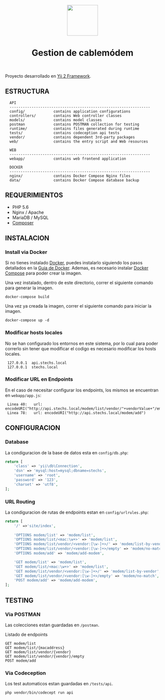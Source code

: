 <p align="center">
    <a href="https://www.stechs.io" target="_blank">
        <img src="https://www.stechs.io/wp-content/uploads/stechs-logo-web.png" height="100px">
    </a>
    <h1 align="center">Gestion de cablemódem</h1>
    <br>
</p>

Proyecto desarrollado en [Yii 2 Framework](http://www.yiiframework.com/).

ESTRUCTURA
-------------------
      API
      ----------------------------------------------------------------
      config/             contains application configurations
      controllers/        contains Web controller classes
      models/             contains model classes
      postman             contains POSTMAN collection for testing
      runtime/            contains files generated during runtime
      tests/              contains codeception api tests
      vendor/             contains dependent 3rd-party packages
      web/                contains the entry script and Web resources
      
      WEB
      ----------------------------------------------------------------
      webapp/             contains web frontend application

      DOCKER
      ----------------------------------------------------------------
      nginx/              contains Docker Compose Nginx files 
      data/               contains Docker Compose database backup


REQUERIMIENTOS
------------

- PHP 5.6
- Nginx / Apache
- MariaDB / MySQL
- [Composer](http://getcomposer.org/)


INSTALACION
------------

### Install via Docker

Si no tienes instalado [Docker](https://www.docker.com/), puedes instalarlo siguiendo los pasos detallados en la [Guia de Docker](https://www.docker.com/get-started).
Ademas, es necesario instalar [Docker Compose](https://docs.docker.com/compose/install/) para poder crear la imagen.

Una vez instalado, dentro de este directorio, correr el siguiente comando para generar la imagen.

~~~
docker-compose build
~~~

Una vez ya creada la imagen, correr el siguiente comando para iniciar la imagen.

~~~
docker-compose up -d
~~~

### Modificar hosts locales

No se han configurado los entornos en este sistema, por lo cual para poder correrlo sin tener que modificar el codigo es necesario modificar los hosts locales.

```
 127.0.0.1  api.stechs.local
 127.0.0.1  stechs.local
```

### Modificar URL en Endpoints

En el caso de necesitar configurar los endpoints, los mismos se encuentran en  `webapp/app.js`:

```
 Linea 40:   url: encodeURI("http://api.stechs.local/modem/list/vendor/"+vendorValue+"/empty")
 Linea 78:   url: encodeURI("http://api.stechs.local/modem/add")
```

CONFIGURACION
-------------

### Database

La condiguracion de la base de datos esta en `config/db.php`:

```php
return [
    'class' => 'yii\db\Connection',
    'dsn' => 'mysql:host=mysql;dbname=stechs',
    'username' => 'root',
    'password' => '123',
    'charset' => 'utf8',
];
```

### URL Routing

La condiguracion de rutas de endpoints estan en `config/urlrules.php`:

```php
return [
    '/' =>'site/index',
    
    'OPTIONS modem/list' => 'modem/list',
    'OPTIONS modem/list/<mac:\w+>' => 'modem/list',
    'OPTIONS modem/list/vendor/<vendor:[\w-]+>/' => 'modem/list-by-vendor',
    'OPTIONS modem/list/vendor/<vendor:[\w-]+>/empty' => 'modem/no-match',
    'OPTIONS modem/add' => 'modem/add-modem',

    'GET modem/list' => 'modem/list',
    'GET modem/list/<mac:\w+>' => 'modem/list',
    'GET modem/list/vendor/<vendor:[\w-]+>/' => 'modem/list-by-vendor',
    'GET modem/list/vendor/<vendor:[\w-]+>/empty' => 'modem/no-match',
    'POST modem/add' => 'modem/add-modem',
];
```

TESTING 
-------

### Via POSTMAN
Las colecciones estan guardadas en `/postman`.

Listado de endpoints

    GET modem/list
    GET modem/list/{macaddress}
    GET modem/list/vendor/{vendor}
    GET modem/list/vendor/{vendor}/empty
    POST modem/add
    
### Via Codeception
Los test automaticos estan guardadas en `/tests/api`.

~~~
php vendor/bin/codecept run api
~~~